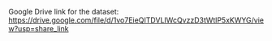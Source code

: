 
Google Drive link for the dataset: https://drive.google.com/file/d/1vo7EieQITDVLIWcQvzzD3tWtlP5xKWYG/view?usp=share_link
